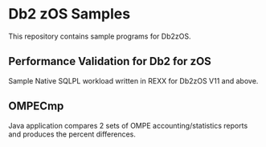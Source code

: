 # Db2 zOS Samples

This repository contains sample programs for Db2zOS. 

## Performance Validation for Db2 for zOS
	
Sample Native SQLPL workload written in REXX for Db2zOS V11 and above.

## OMPECmp

Java application compares 2 sets of OMPE accounting/statistics reports and produces the percent differences.
